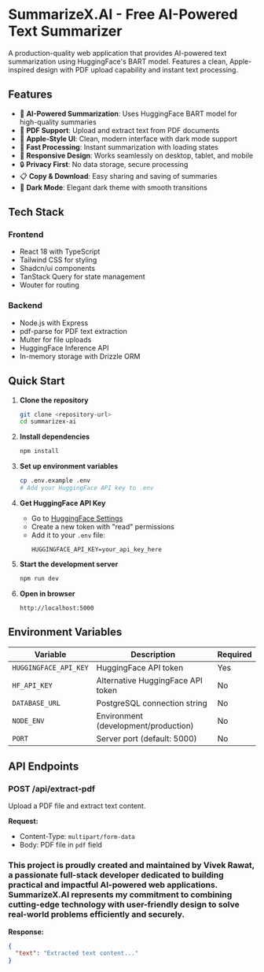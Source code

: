 # SummarizeX.AI - Free AI-Powered Text Summarizer

A production-quality web application that provides AI-powered text summarization using HuggingFace's BART model. Features a clean, Apple-inspired design with PDF upload capability and instant text processing.

## Features

- 🤖 **AI-Powered Summarization**: Uses HuggingFace BART model for high-quality summaries
- 📄 **PDF Support**: Upload and extract text from PDF documents
- 🎨 **Apple-Style UI**: Clean, modern interface with dark mode support
- 🚀 **Fast Processing**: Instant summarization with loading states
- 📱 **Responsive Design**: Works seamlessly on desktop, tablet, and mobile
- 🔒 **Privacy First**: No data storage, secure processing
- 📋 **Copy & Download**: Easy sharing and saving of summaries
- 🌙 **Dark Mode**: Elegant dark theme with smooth transitions

## Tech Stack

### Frontend
- React 18 with TypeScript
- Tailwind CSS for styling
- Shadcn/ui components
- TanStack Query for state management
- Wouter for routing

### Backend
- Node.js with Express
- pdf-parse for PDF text extraction
- Multer for file uploads
- HuggingFace Inference API
- In-memory storage with Drizzle ORM

## Quick Start

1. **Clone the repository**
   ```bash
   git clone <repository-url>
   cd summarizex-ai
   ```

2. **Install dependencies**
   ```bash
   npm install
   ```

3. **Set up environment variables**
   ```bash
   cp .env.example .env
   # Add your HuggingFace API key to .env
   ```

4. **Get HuggingFace API Key**
   - Go to [HuggingFace Settings](https://huggingface.co/settings/tokens)
   - Create a new token with "read" permissions
   - Add it to your `.env` file:
     ```env
     HUGGINGFACE_API_KEY=your_api_key_here
     ```

5. **Start the development server**
   ```bash
   npm run dev
   ```

6. **Open in browser**
   ```
   http://localhost:5000
   ```

## Environment Variables

| Variable | Description | Required |
|----------|-------------|----------|
| `HUGGINGFACE_API_KEY` | HuggingFace API token | Yes |
| `HF_API_KEY` | Alternative HuggingFace API token | No |
| `DATABASE_URL` | PostgreSQL connection string | No |
| `NODE_ENV` | Environment (development/production) | No |
| `PORT` | Server port (default: 5000) | No |

## API Endpoints

### POST /api/extract-pdf
Upload a PDF file and extract text content.

**Request:**
- Content-Type: `multipart/form-data`
- Body: PDF file in `pdf` field

### This project is proudly created and maintained by Vivek Rawat, a passionate full-stack developer dedicated to building practical and impactful AI-powered web applications. SummarizeX.AI represents my commitment to combining cutting-edge technology with user-friendly design to solve real-world problems efficiently and securely.

**Response:**
```json
{
  "text": "Extracted text content..."
}

